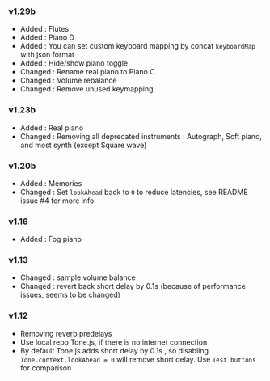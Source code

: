 ### v1.29b
- Added : Flutes
- Added : Piano D
- Added : You can set custom keyboard mapping by concat `keyboardMap` with json format
- Added : Hide/show piano toggle
- Changed : Rename real piano to Piano C
- Changed : Volume rebalance
- Changed : Remove unused keymapping

### v1.23b
- Added : Real piano
- Changed : Removing all deprecated instruments : Autograph, Soft piano, and most synth (except Square wave)

### v1.20b
- Added : Memories
- Changed : Set `lookAhead` back to `0` to reduce latencies, see README issue #4 for more info

### v1.16
- Added : Fog piano

### v1.13
- Changed : sample volume balance
- Changed : revert back short delay by 0.1s (because of performance issues, seems to be changed)

### v1.12
- Removing reverb predelays
- Use local repo Tone.js, if there is no internet connection
- By default Tone.js adds short delay by 0.1s , so disabling `Tone.context.lookAhead = 0` will remove short delay. Use `Test buttons` for comparison